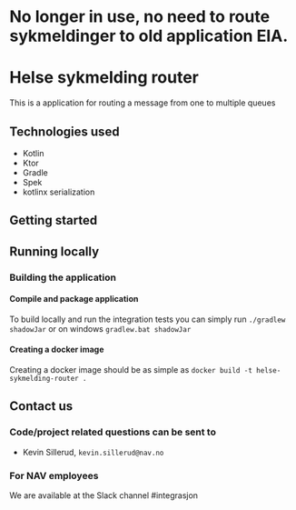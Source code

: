 # No longer in use, no need to route sykmeldinger to old application EIA.

# Helse sykmelding router
This is a application for routing a message from one to multiple queues

## Technologies used
* Kotlin
* Ktor
* Gradle
* Spek
* kotlinx serialization

## Getting started
## Running locally

### Building the application
#### Compile and package application
To build locally and run the integration tests you can simply run `./gradlew shadowJar` or on windows 
`gradlew.bat shadowJar`

#### Creating a docker image
Creating a docker image should be as simple as `docker build -t helse-sykmelding-router .`

## Contact us
### Code/project related questions can be sent to
* Kevin Sillerud, `kevin.sillerud@nav.no`

### For NAV employees
We are available at the Slack channel #integrasjon
